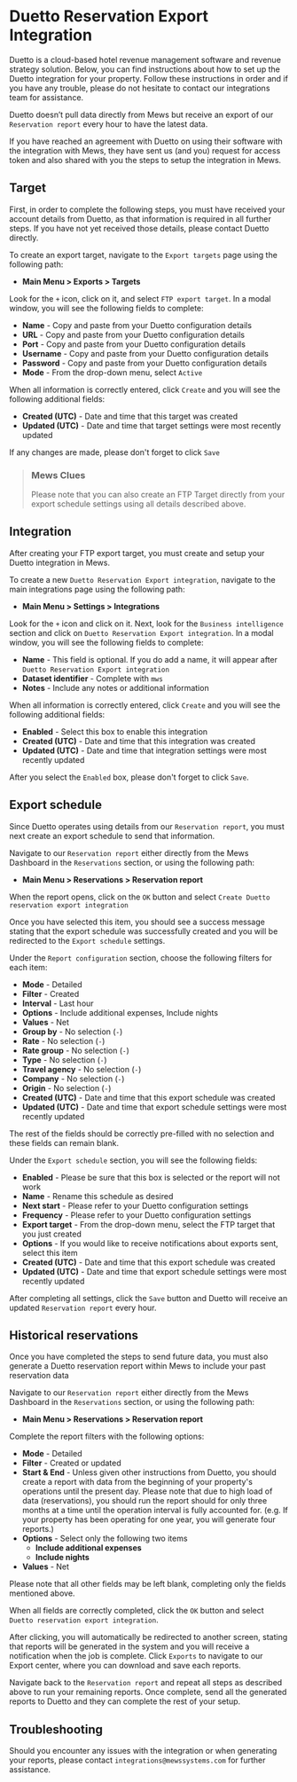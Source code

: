 # Duetto Reservation Export Integration

Duetto is a cloud-based hotel revenue management software and revenue strategy solution. Below, you can find instructions about how to set up the Duetto integration for your property. Follow these instructions in order and if you have any trouble, please do not hesitate to contact our integrations team for assistance.

Duetto doesn’t pull data directly from Mews but receive an export of our `Reservation report` every hour to have the latest data.

If you have reached an agreement with Duetto on using their software with the integration with Mews, they have sent us \(and you\) request for access token and also shared with you the steps to setup the integration in Mews.

## Target

First, in order to complete the following steps, you must have received your account details from Duetto, as that information is required in all further steps. If you have not yet received those details, please contact Duetto directly.

To create an export target, navigate to the `Export targets` page using the following path:

* **Main Menu &gt; Exports &gt; Targets**

Look for the `+` icon, click on it, and select `FTP export target`. In a modal window, you will see the following fields to complete:

* **Name** - Copy and paste from your Duetto configuration details
* **URL** - Copy and paste from your Duetto configuration details
* **Port** - Copy and paste from your Duetto configuration details
* **Username** - Copy and paste from your Duetto configuration details
* **Password** - Copy and paste from your Duetto configuration details
* **Mode** - From the drop-down menu, select `Active`

When all information is correctly entered, click `Create` and you will see the following additional fields:

* **Created \(UTC\)** - Date and time that this target was created
* **Updated \(UTC\)** - Date and time that target settings were most recently updated

If any changes are made, please don't forget to click `Save`

> ### Mews Clues
>
> Please note that you can also create an FTP Target directly from your export schedule settings using all details described above.

## Integration

After creating your FTP export target, you must create and setup your Duetto integration in Mews.

To create a new `Duetto Reservation Export integration`, navigate to the main integrations page using the following path:

* **Main Menu &gt; Settings &gt; Integrations**

Look for the `+` icon and click on it. Next, look for the `Business intelligence` section and click on `Duetto Reservation Export integration`. In a modal window, you will see the following fields to complete:

* **Name** - This field is optional. If you do add a name, it will appear after `Duetto Reservation Export integration`
* **Dataset identifier** - Complete with `mws`
* **Notes** - Include any notes or additional information 

When all information is correctly entered, click `Create` and you will see the following additional fields:

* **Enabled** - Select this box to enable this integration
* **Created \(UTC\)** - Date and time that this integration was created
* **Updated \(UTC\)** - Date and time that integration settings were most recently updated

After you select the `Enabled` box, please don't forget to click `Save`.

## Export schedule

Since Duetto operates using details from our `Reservation report`, you must next create an export schedule to send that information.

Navigate to our `Reservation report` either directly from the Mews Dashboard in the `Reservations` section, or using the following path:

* **Main Menu &gt; Reservations &gt; Reservation report**

When the report opens, click on the `OK` button and select `Create Duetto reservation export integration`

Once you have selected this item, you should see a success message stating that the export schedule was successfully created and you will be redirected to the `Export schedule` settings.

Under the `Report configuration` section, choose the following filters for each item:

* **Mode** - Detailed
* **Filter** - Created
* **Interval** - Last hour
* **Options** - Include additional expenses, Include nights
* **Values** - Net
* **Group by** - No selection \(`-`\)
* **Rate** - No selection \(`-`\)
* **Rate group** - No selection \(`-`\)
* **Type** - No selection \(`-`\)
* **Travel agency** - No selection \(`-`\)
* **Company** - No selection \(`-`\)
* **Origin** - No selection \(`-`\)
* **Created \(UTC\)** - Date and time that this export schedule was created
* **Updated \(UTC\)** - Date and time that export schedule settings were most recently updated

The rest of the fields should be correctly pre-filled with no selection and these fields can remain blank. 

Under the `Export schedule` section, you will see the following fields:

* **Enabled** - Please be sure that this box is selected or the report will not work
* **Name** - Rename this schedule as desired
* **Next start** - Please refer to your Duetto configuration settings
* **Frequency** - Please refer to your Duetto configuration settings
* **Export target** - From the drop-down menu, select the FTP target that you just created
* **Options** - If you would like to receive notifications about exports sent, select this item
* **Created \(UTC\)** - Date and time that this export schedule was created
* **Updated \(UTC\)** - Date and time that export schedule settings were most recently updated

After completing all settings, click the `Save` button and Duetto will receive an updated `Reservation report` every hour.

## Historical reservations

Once you have completed the steps to send future data, you must also generate a Duetto reservation report within Mews to include your past reservation data

Navigate to our `Reservation report` either directly from the Mews Dashboard in the `Reservations` section, or using the following path:

* **Main Menu &gt; Reservations &gt; Reservation report**

Complete the report filters with the following options:

* **Mode** - Detailed
* **Filter** - Created or updated
* **Start & End** - Unless given other instructions from Duetto, you should create a report with data from the beginning of your property's operations until the present day. Please note that due to high load of data \(reservations\), you should run the report should for only three months at a time until the operation interval is fully accounted for. \(e.g. If your property has been operating for one year, you will generate four reports.\)
* **Options** - Select only the following two items
  * **Include additional expenses**
  * **Include nights**
* **Values** - Net 

Please note that all other fields may be left blank, completing only the fields mentioned above.

When all fields are correctly completed, click the `OK` button and select `Duetto reservation export integration`.

After clicking, you will automatically be redirected to another screen, stating that reports will be generated in the system and you will receive a notification when the job is complete. Click `Exports` to navigate to our Export center, where you can download and save each reports.

Navigate back to the `Reservation report` and repeat all steps as described above to run your remaining reports. Once complete, send all the generated reports to Duetto and they can complete the rest of your setup.

## Troubleshooting

Should you encounter any issues with the integration or when generating your reports, please contact `integrations@mewssystems.com` for further assistance.

